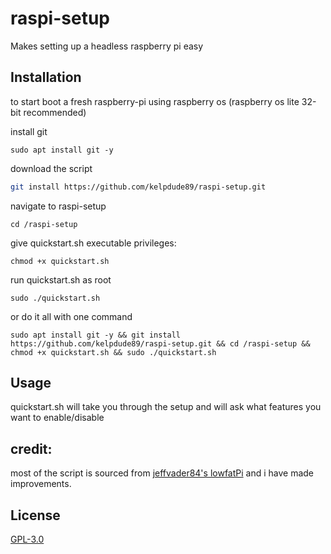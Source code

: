 # raspi-setup

Makes setting up a headless raspberry pi easy

## Installation

to start boot a fresh raspberry-pi using raspberry os (raspberry os lite 32-bit recommended)

install git
```
sudo apt install git -y
```
download the script

```bash
git install https://github.com/kelpdude89/raspi-setup.git
```
navigate to raspi-setup
```
cd /raspi-setup
```
give quickstart.sh executable privileges:
```
chmod +x quickstart.sh
```
run quickstart.sh as root
```
sudo ./quickstart.sh
```
or do it all with one command
```
sudo apt install git -y && git install https://github.com/kelpdude89/raspi-setup.git && cd /raspi-setup && chmod +x quickstart.sh && sudo ./quickstart.sh
```

## Usage

quickstart.sh will take you through the setup and will ask what features you want to enable/disable

## credit:
most of the script is sourced from [jeffvader84's lowfatPi](https://github.com/jeffvader84/lowfatPi) and i have made improvements.

## License

[GPL-3.0](https://choosealicense.com/licenses/gpl-3.0/)
